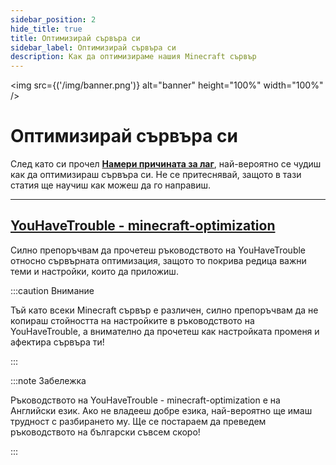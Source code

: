 ```yaml
---
sidebar_position: 2
hide_title: true
title: Оптимизирай сървъра си
sidebar_label: Оптимизирай сървъра си
description: Как да оптимизираме нашия Minecraft сървър
---
```


<img src={('/img/banner.png')} alt="banner" height="100%" width="100%" />

<div class="text--center">
<h1>Оптимизирай сървъра си</h1>
</div>

След като си прочел **[Намери причината за лаг](find-cause.md)**, най-вероятно се чудиш как да оптимизираш сървъра си.
Не се притеснявай, защото в тази статия ще научиш как можеш да го направиш.

---

## [YouHaveTrouble - minecraft-optimization](https://github.com/YouHaveTrouble/minecraft-optimization)
Силно препоръчвам да прочетеш ръководството на YouHaveTrouble относно сървърната оптимизация, защото то покрива редица
важни теми и настройки, които да приложиш.

:::caution Внимание

Тъй като всеки Minecraft сървър е различен, силно препоръчвам да не копираш стойността на настройките в ръководството на
YouHaveTrouble, а внимателно да прочетеш как настройката променя и афектира сървъра ти!

:::

:::note Забележка

Ръководството на YouHaveTrouble - minecraft-optimization е на Английски език. Ако не владееш добре езика, най-вероятно
ще имаш трудност с разбирането му. Ще се постараем да преведем ръководството на български съвсем скоро!

:::